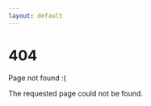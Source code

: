 ```yaml
---
layout: default
---
```


<div>
  <h1>404</h1>

  <p>Page not found :(</p>
  <p>The requested page could not be found.</p>
</div>
